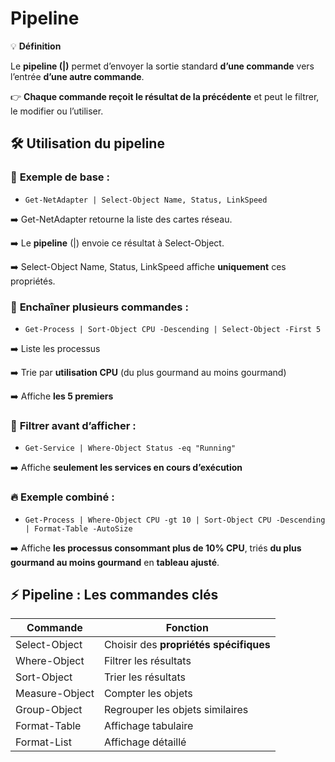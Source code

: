 # Pipeline

💡 **Définition**

Le **pipeline (|)** permet d’envoyer la sortie standard **d’une commande** vers l’entrée **d’une autre commande**.

👉 **Chaque commande reçoit le résultat de la précédente** et peut le filtrer, le modifier ou l’utiliser.



## **🛠️ Utilisation du pipeline**

### 🔹 **Exemple de base** :
- `Get-NetAdapter | Select-Object Name, Status, LinkSpeed`

➡️ Get-NetAdapter retourne la liste des cartes réseau.

➡️ Le **pipeline** (|) envoie ce résultat à Select-Object.

➡️ Select-Object Name, Status, LinkSpeed affiche **uniquement** ces propriétés.



### 🔹 **Enchaîner plusieurs commandes** :
- `Get-Process | Sort-Object CPU -Descending | Select-Object -First 5`

➡️ Liste les processus

➡️ Trie par **utilisation CPU** (du plus gourmand au moins gourmand)

➡️ Affiche **les 5 premiers**



### 🔹 **Filtrer avant d’afficher** :
- `Get-Service | Where-Object Status -eq "Running"`

➡️ Affiche **seulement les services en cours d’exécution**



### 🔥 **Exemple combiné :**

- `Get-Process | Where-Object CPU -gt 10 | Sort-Object CPU -Descending | Format-Table -AutoSize`

➡️ Affiche **les processus consommant plus de 10% CPU**, triés **du plus gourmand au moins gourmand** en **tableau ajusté**.

## **⚡ Pipeline : Les commandes clés**

| **Commande**   | **Fonction**                           |
|----------------|----------------------------------------|
| Select-Object  | Choisir des **propriétés spécifiques** |
| Where-Object   | Filtrer les résultats                  |
| Sort-Object    | Trier les résultats                    |
| Measure-Object | Compter les objets                     |
| Group-Object   | Regrouper les objets similaires        |
| Format-Table   | Affichage tabulaire                    |
| Format-List    | Affichage détaillé                     |

